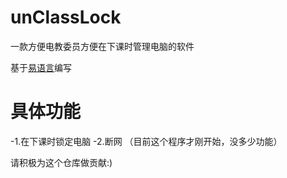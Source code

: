 # unClassLock

一款方便电教委员方便在下课时管理电脑的软件

基于[易语言]("https://www.123pan.com/s/mEQLVv-kASHd.html")编写

# 具体功能

-1.在下课时锁定电脑
-2.断网
（目前这个程序才刚开始，没多少功能）

请积极为这个仓库做贡献:)
